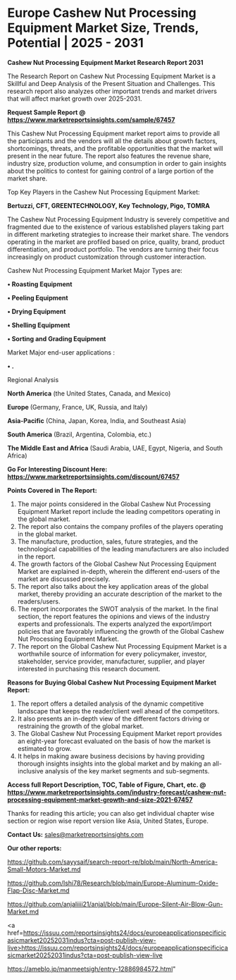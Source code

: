 # Europe Cashew Nut Processing Equipment Market Size, Trends, Potential | 2025 - 2031

<strong>Cashew Nut Processing Equipment Market Research Report 2031</strong>

The Research Report on Cashew Nut Processing Equipment Market is a Skillful and Deep Analysis of the Present Situation and Challenges. This research report also analyzes other important trends and market drivers that will affect market growth over 2025-2031.

<strong>Request Sample Report @ <a href=https://www.marketreportsinsights.com/sample/67457>https://www.marketreportsinsights.com/sample/67457</a></strong>

This Cashew Nut Processing Equipment market report aims to provide all the participants and the vendors will all the details about growth factors, shortcomings, threats, and the profitable opportunities that the market will present in the near future. The report also features the revenue share, industry size, production volume, and consumption in order to gain insights about the politics to contest for gaining control of a large portion of the market share.

Top Key Players in the Cashew Nut Processing Equipment Market:

<strong>Bertuzzi, CFT, GREENTECHNOLOGY, Key Technology, Pigo, TOMRA</strong>

The Cashew Nut Processing Equipment Industry is severely competitive and fragmented due to the existence of various established players taking part in different marketing strategies to increase their market share. The vendors operating in the market are profiled based on price, quality, brand, product differentiation, and product portfolio. The vendors are turning their focus increasingly on product customization through customer interaction.

Cashew Nut Processing Equipment Market Major Types are:

<strong>• Roasting Equipment

• Peeling Equipment

• Drying Equipment

• Shelling Equipment

• Sorting and Grading Equipment</strong>

Market Major end-user applications :

<strong>• .</strong>

Regional Analysis

</u><strong><b>North America</b></strong> (the United States, Canada, and Mexico)

<strong><b>Europe </b></strong>(Germany, France, UK, Russia, and Italy)

<strong><b>Asia-Pacific</b></strong> (China, Japan, Korea, India, and Southeast Asia)

<strong><b>South America</b></strong> (Brazil, Argentina, Colombia, etc.)

<strong><b>The Middle East and Africa</b></strong> (Saudi Arabia, UAE, Egypt, Nigeria, and South Africa)

<strong>Go For Interesting Discount Here: <a href=https://www.marketreportsinsights.com/discount/67457>https://www.marketreportsinsights.com/discount/67457</a></strong>

<strong>Points Covered in The Report:</strong>
<ol>
  <li>The major points considered in the Global Cashew Nut Processing Equipment Market report include the leading competitors operating in the global market.</li>
  <li>The report also contains the company profiles of the players operating in the global market.</li>
  <li>The manufacture, production, sales, future strategies, and the technological capabilities of the leading manufacturers are also included in the report.</li>
  <li>The growth factors of the Global Cashew Nut Processing Equipment Market are explained in-depth, wherein the different end-users of the market are discussed precisely.</li>
  <li>The report also talks about the key application areas of the global market, thereby providing an accurate description of the market to the readers/users.</li>
  <li>The report incorporates the SWOT analysis of the market. In the final section, the report features the opinions and views of the industry experts and professionals. The experts analyzed the export/import policies that are favorably influencing the growth of the Global Cashew Nut Processing Equipment Market.</li>
  <li>The report on the Global Cashew Nut Processing Equipment Market is a worthwhile source of information for every policymaker, investor, stakeholder, service provider, manufacturer, supplier, and player interested in purchasing this research document.</li>
</ol>
<strong>Reasons for Buying Global Cashew Nut Processing Equipment Market Report:</strong>

<ol>
  <li>The report offers a detailed analysis of the dynamic competitive landscape that keeps the reader/client well ahead of the competitors.</li>
  <li>It also presents an in-depth view of the different factors driving or restraining the growth of the global market.</li>
  <li>The Global Cashew Nut Processing Equipment Market report provides an eight-year forecast evaluated on the basis of how the market is estimated to grow.</li>
  <li>It helps in making aware business decisions by having providing thorough insights insights into the global market and by making an all-inclusive analysis of the key market segments and sub-segments.</li>
</ol>
<strong>Access full Report Description, TOC, Table of Figure, Chart, etc. @ <a href=https://www.marketreportsinsights.com/industry-forecast/cashew-nut-processing-equipment-market-growth-and-size-2021-67457>https://www.marketreportsinsights.com/industry-forecast/cashew-nut-processing-equipment-market-growth-and-size-2021-67457</a></strong>


Thanks for reading this article; you can also get individual chapter wise section or region wise report version like Asia, United States, Europe.

<strong>Contact Us:</strong>
sales@marketreportsinsights.com

<strong>Our other reports:</strong>

<a href=https://github.com/sayysaif/search-report-re/blob/main/North-America-Small-Motors-Market.md>https://github.com/sayysaif/search-report-re/blob/main/North-America-Small-Motors-Market.md</a>

<a href=https://github.com/Ishi78/Research/blob/main/Europe-Aluminum-Oxide-Flap-Disc-Market.md>https://github.com/Ishi78/Research/blob/main/Europe-Aluminum-Oxide-Flap-Disc-Market.md</a>

<a href=https://github.com/anjaliiii21/anjal/blob/main/Europe-Silent-Air-Blow-Gun-Market.md>https://github.com/anjaliiii21/anjal/blob/main/Europe-Silent-Air-Blow-Gun-Market.md</a>

<a href=https://issuu.com/reportsinsights24/docs/europeapplicationspecificicasicmarket20252031indus?cta=post-publish-view-live>https://issuu.com/reportsinsights24/docs/europeapplicationspecificicasicmarket20252031indus?cta=post-publish-view-live</a>

<a href=https://ameblo.jp/manmeetsigh/entry-12886984572.html>https://ameblo.jp/manmeetsigh/entry-12886984572.html</a>"
